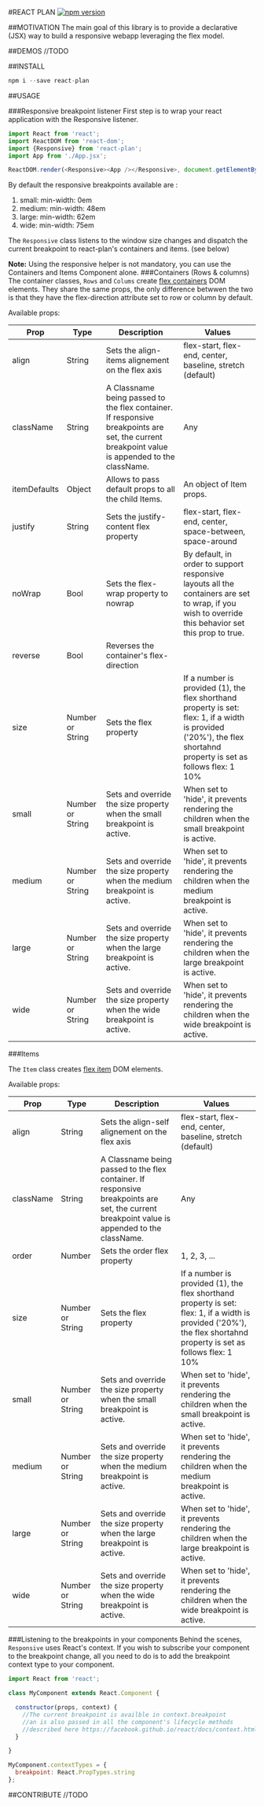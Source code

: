 #REACT PLAN [![npm version](https://badge.fury.io/js/react-plan.svg)](https://badge.fury.io/js/react-plan)

##MOTIVATION
The main goal of this library is to provide a declarative (JSX) way to build a responsive webapp leveraging the flex model.

##DEMOS
//TODO

##INSTALL

```javascript
npm i --save react-plan
```
##USAGE

###Responsive breakpoint listener
First step is to wrap your react application with the Responsive listener.

```javascript
import React from 'react';
import ReactDOM from 'react-dom';
import {Responsive} from 'react-plan';
import App from './App.jsx';

ReactDOM.render(<Responsive><App /></Responsive>, document.getElementById('root'));
```

By default the responsive breakpoints available are :
1.  small: min-width: 0em
2.  medium: min-width: 48em
3.  large: min-width: 62em
4.  wide: min-width: 75em

The ```Responsive``` class listens to the window size changes and dispatch the current breakpoint to react-plan's containers and items. (see below)

**Note:** Using the responsive helper is not mandatory, you can use the Containers and Items Component alone.
###Containers (Rows & columns)
The container classes, ```Rows``` and ```Colums``` create [flex containers](https://css-tricks.com/snippets/css/a-guide-to-flexbox/) DOM elements. They share the same props, the only difference betwwen the two is that they have the flex-direction attribute set to row or column by default.

Available props:

| Prop         	| Type            	| Description                                                                                                                                   	| Values                                                                                                                                                              	|
|--------------	|-----------------	|-----------------------------------------------------------------------------------------------------------------------------------------------	|---------------------------------------------------------------------------------------------------------------------------------------------------------------------	|
| align        	| String          	| Sets the align-items alignement on the flex axis                                                                                              	| flex-start, flex-end, center, baseline, stretch (default)                                                                                                           	|
| className    	| String          	| A Classname being passed to the flex container. If responsive breakpoints are set, the current breakpoint value is appended to the className. 	| Any                                                                                                                                                                 	|
| itemDefaults 	| Object          	| Allows to pass default props to all the child Items.                                                                                          	| An object of Item props.                                                                                                                                            	|
| justify      	| String          	| Sets the justify-content flex property                                                                                                        	| flex-start, flex-end, center, space-between, space-around                                                                                                           	|
| noWrap       	| Bool            	| Sets the flex-wrap property to nowrap                                                                                                         	| By default, in order to support responsive layouts all the containers are set to wrap, if you wish to override this behavior set this prop to true.                 	|
| reverse      	| Bool            	| Reverses the container's flex-direction                                                                                                       	|                                                                                                                                                                     	|
| size         	| Number or String 	| Sets the flex property                                                                                                                        	| If a number is provided (1), the flex shorthand property is set: flex: 1, if a width is provided ('20%'), the flex shortahnd property is set as follows flex: 1 10% 	|
| small        	| Number or String 	| Sets and override the size property when the small breakpoint is active.                                                                      	| When set to 'hide', it prevents rendering the children when the small breakpoint is active.                                                                         	|
| medium        	| Number or String 	| Sets and override the size property when the medium breakpoint is active.                                                                      	| When set to 'hide', it prevents rendering the children when the medium breakpoint is active.                                                                         	|
| large        	| Number or String 	| Sets and override the size property when the large breakpoint is active.                                                                      	| When set to 'hide', it prevents rendering the children when the large breakpoint is active.                                                                         	|
| wide        	| Number or String 	| Sets and override the size property when the wide breakpoint is active.                                                                      	| When set to 'hide', it prevents rendering the children when the wide breakpoint is active.                                                                         	|

###Items

The ```Item``` class creates [flex item](https://css-tricks.com/snippets/css/a-guide-to-flexbox/) DOM elements.

Available props:

| Prop         	| Type            	| Description                                                                                                                                   	| Values                                                                                                                                                              	|
|--------------	|-----------------	|-----------------------------------------------------------------------------------------------------------------------------------------------	|---------------------------------------------------------------------------------------------------------------------------------------------------------------------	|
| align        	| String          	| Sets the align-self alignement on the flex axis                                                                                              	| flex-start, flex-end, center, baseline, stretch (default)                                                                                                           	|
| className    	| String          	| A Classname being passed to the flex container. If responsive breakpoints are set, the current breakpoint value is appended to the className. 	| Any                                                                                                                                                                 	|
| order        	| Number          	| Sets the order flex property                                                                                                                  	| 1, 2, 3, ...                                                                                                                                                        	|
| size         	| Number or String 	| Sets the flex property                                                                                                                        	| If a number is provided (1), the flex shorthand property is set: flex: 1, if a width is provided ('20%'), the flex shortahnd property is set as follows flex: 1 10% 	|
| small        	| Number or String 	| Sets and override the size property when the small breakpoint is active.                                                                      	| When set to 'hide', it prevents rendering the children when the small breakpoint is active.                                                                         	|
| medium        	| Number or String 	| Sets and override the size property when the medium breakpoint is active.                                                                      	| When set to 'hide', it prevents rendering the children when the medium breakpoint is active.                                                                         	|
| large        	| Number or String 	| Sets and override the size property when the large breakpoint is active.                                                                      	| When set to 'hide', it prevents rendering the children when the large breakpoint is active.                                                                         	|
| wide        	| Number or String 	| Sets and override the size property when the wide breakpoint is active.                                                                      	| When set to 'hide', it prevents rendering the children when the wide breakpoint is active.                                                                         	|


###Listening to the breakpoints in your components
Behind the scenes, ```Responsive``` uses React's context. If you wish to subscribe your component to the breakpoint change, all you need to do is to add the breakpoint context type to your component.

```javascript
import React from 'react';

class MyComponent extends React.Component {

  constructor(props, context) {
    //The current breakpoint is availble in context.breakpoint
    //an is also passed in all the component's lifecycle methods
    //described here https://facebook.github.io/react/docs/context.html#referencing-context-in-lifecycle-methods
  }

}

MyComponent.contextTypes = {
  breakpoint: React.PropTypes.string
};
```
##CONTRIBUTE
//TODO